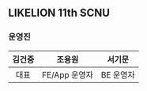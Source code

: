 ## LIKELION 11th SCNU


###  운영진
| 김건중 | 조용원 | 서기문 |
| :---: | :---: | :---: |
| 대표 | FE/App 운영자 | BE 운영자 |
